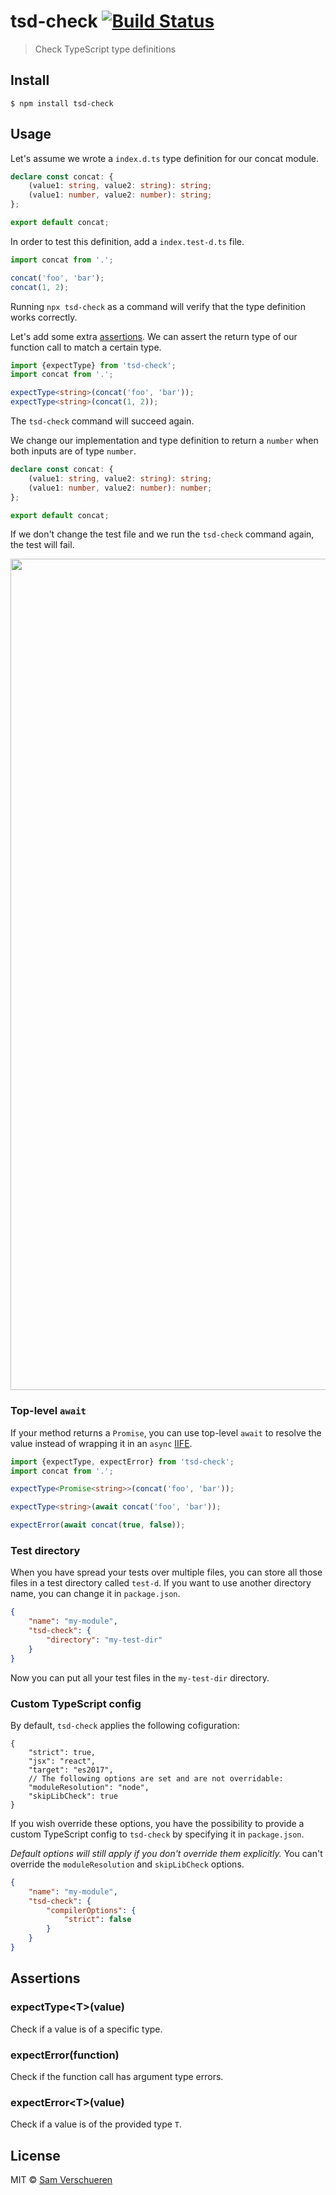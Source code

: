 # tsd-check [![Build Status](https://travis-ci.org/SamVerschueren/tsd-check.svg?branch=master)](https://travis-ci.org/SamVerschueren/tsd-check)

> Check TypeScript type definitions


## Install

```
$ npm install tsd-check
```


## Usage

Let's assume we wrote a `index.d.ts` type definition for our concat module.

```ts
declare const concat: {
	(value1: string, value2: string): string;
	(value1: number, value2: number): string;
};

export default concat;
```

In order to test this definition, add a `index.test-d.ts` file.

```ts
import concat from '.';

concat('foo', 'bar');
concat(1, 2);
```

Running `npx tsd-check` as a command will verify that the type definition works correctly.

Let's add some extra [assertions](#assertions). We can assert the return type of our function call to match a certain type.

```ts
import {expectType} from 'tsd-check';
import concat from '.';

expectType<string>(concat('foo', 'bar'));
expectType<string>(concat(1, 2));
```

The `tsd-check` command will succeed again.

We change our implementation and type definition to return a `number` when both inputs are of type `number`.

```ts
declare const concat: {
	(value1: string, value2: string): string;
	(value1: number, value2: number): number;
};

export default concat;
```

If we don't change the test file and we run the `tsd-check` command again, the test will fail.

<img src="screenshot.png" width="1330">

### Top-level `await`

If your method returns a `Promise`, you can use top-level `await` to resolve the value instead of wrapping it in an `async` [IIFE](https://developer.mozilla.org/en-US/docs/Glossary/IIFE).

```ts
import {expectType, expectError} from 'tsd-check';
import concat from '.';

expectType<Promise<string>>(concat('foo', 'bar'));

expectType<string>(await concat('foo', 'bar'));

expectError(await concat(true, false));
```

### Test directory

When you have spread your tests over multiple files, you can store all those files in a test directory called `test-d`. If you want to use another directory name, you can change it in `package.json`.

```json
{
	"name": "my-module",
	"tsd-check": {
		"directory": "my-test-dir"
	}
}
```

Now you can put all your test files in the `my-test-dir` directory.

### Custom TypeScript config

By default, `tsd-check` applies the following cofiguration:

```json5
{
	"strict": true,
	"jsx": "react",
	"target": "es2017",
	// The following options are set and are not overridable:
	"moduleResolution": "node",
	"skipLibCheck": true
}
```

If you wish override these options, you have the possibility to provide a custom TypeScript config to `tsd-check` by specifying it in `package.json`.

*Default options will still apply if you don't override them explicitly.* You can't override the `moduleResolution` and `skipLibCheck` options.

```json
{
	"name": "my-module",
	"tsd-check": {
		"compilerOptions": {
			"strict": false
		}
	}
}
```

## Assertions

### expectType&lt;T&gt;(value)

Check if a value is of a specific type.

### expectError(function)

Check if the function call has argument type errors.

### expectError&lt;T&gt;(value)

Check if a value is of the provided type `T`.


## License

MIT © [Sam Verschueren](https://github.com/SamVerschueren)
